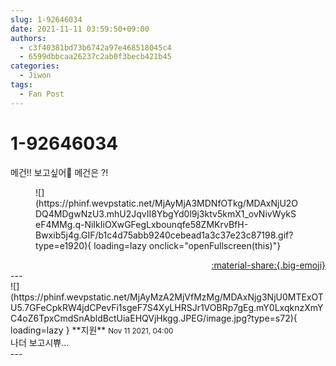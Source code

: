 ```yaml
---
slug: 1-92646034
date: 2021-11-11 03:59:50+09:00
authors:
  - c3f40381bd73b6742a97e468518045c4
  - 6599dbbcaa26237c2ab0f3becb421b45
categories:
  - Jiwon
tags:
  - Fan Post
---
```


# 1-92646034

<div class="post-container" markdown="1">
<div class="content-container md-sidebar__scrollwrap" markdown="1">

메건!! 보고싶어🥺 메건은 ?!
<figure markdown="1">
![](https://phinf.wevpstatic.net/MjAyMjA3MDNfOTkg/MDAxNjU2ODQ4MDgwNzU3.mhU2JqvII8YbgYd0l9j3ktv5kmX1_ovNivWykSeF4MMg.q-NiIkIiOXwGFegLxbounqfe58ZMKrvBfH-Bwxib5j4g.GIF/b1c4d75abb9240cebead1a3c37e23c87198.gif?type=e1920){ loading=lazy onclick="openFullscreen(this)"}
</figure>


</div>
</div>

<div style="text-align: right;" markdown="1">
<a href="https://weverse.io/fromis9/fanpost/1-92646034" style="text-align: right;">:material-share:{.big-emoji}</a>
</div>
---

<div class="comments-container md-sidebar__scrollwrap" markdown="1">
<div class="comment" markdown="1">
<div class='id-container' markdown="1">
![](https://phinf.wevpstatic.net/MjAyMzA2MjVfMzMg/MDAxNjg3NjU0MTExOTU5.7GFeCpkRW4jdCPevFi1sgeF7S4XyLHRSJr1VOBRp7gEg.mY0LxqknzXmYC4oZ6TpxCmdSnAbldBctUiaEHQVjHkgg.JPEG/image.jpg?type=s72){ loading=lazy }
**<span class="artist">지원</span>** <small>Nov 11 2021, 04:00</small><br>
</div>
<div class='comment-body' markdown="1">
나더 보고시쀼...
</div>
</div>
</div>
---

